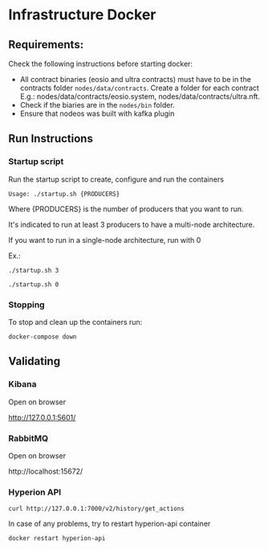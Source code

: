 # Infrastructure Docker

## Requirements:

Check the following instructions before starting docker:

 - All contract binaries (eosio and ultra contracts) must have to be in the contracts folder `nodes/data/contracts`. Create a folder for each contract
 E.g.: nodes/data/contracts/eosio.system, nodes/data/contracts/ultra.nft.
 - Check if the biaries are in the `nodes/bin` folder.
 - Ensure that nodeos was built with kafka plugin

## Run Instructions

### Startup script
Run the startup script to create, configure and run the containers

```
Usage: ./startup.sh {PRODUCERS}
```
Where {PRODUCERS} is the number of producers that you want to run.

It's indicated to run at least 3 producers to have a multi-node architecture.

If you want to run in a single-node architecture, run with 0

Ex.:

```
./startup.sh 3

./startup.sh 0
```

### Stopping

To stop and clean up the containers run:
```
docker-compose down
```

## Validating

### Kibana
Open on browser

http://127.0.0.1:5601/


### RabbitMQ
Open on browser

http://localhost:15672/

### Hyperion API

```
curl http://127.0.0.1:7000/v2/history/get_actions
```
In case of any problems, try to restart hyperion-api container

```
docker restart hyperion-api
```
